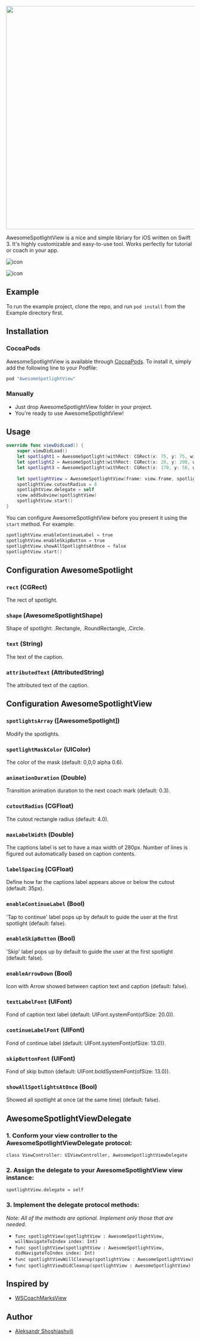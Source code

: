 <img src="https://pp.vk.me/c604720/v604720888/37813/os4AzOREBAY.jpg" width="600px"></img>

 

AwesomeSpotlightView is a nice and simple libriary for iOS written on Swift 3. It's highly customizable and easy-to-use tool. Works perfectly for tutorial or coach in your app. 

![icon](https://psv4.vk.me/c812529/u11225888/docs/fc40c590a745/giphy.gif?extra=caA0mh9X42MfFm8ChqUAF2_2Tttvce1V1FY00NtuAdvO-bBHmegvRQTnUGrDekzAzFktvyzZCsFvC9CNhItk5vrw4IlMw6lPsxdv-xBTqySVUVETixB_)

![icon](https://cs7064.vk.me/c812520/u11225888/docs/0f11997e9c90/giphy_1.gif?extra=VHTih3h_AUbAufM_bGEi4ci5r1P0lJYRsE4skxT8xXwjJL1EVkgdUT5CuHzoHqZIypvGOEBXq0SI-_HI4QNhg4JfpOCJxenmZHRryF_tI7k1rRh7YB3h)

## Example

To run the example project, clone the repo, and run `pod install` from the Example directory first.

## Installation
### CocoaPods
AwesomeSpotlightView is available through [CocoaPods](http://cocoapods.org). To install
it, simply add the following line to your Podfile:

```ruby
pod "AwesomeSpotlightView"
```


### Manually

* Just drop AwesomeSpotlightView folder in your project.
* You're ready to use AwesomeSpotlightView!

## Usage

```swift
override func viewDidLoad() {
    super.viewDidLoad()
    let spotlight1 = AwesomeSpotlight(withRect: CGRect(x: 75, y: 75, width: 100, height: 100), shape: .Circle, text: "spotlight1")
    let spotlight2 = AwesomeSpotlight(withRect: CGRect(x: 20, y: 200, width: 130, height: 25), shape: .Rectangle, text: "spotlight2")
    let spotlight3 = AwesomeSpotlight(withRect: CGRect(x: 170, y: 50, width: 30, height: 100), shape: .RoundRectangle, text: "spotlight3")
    
    let spotlightView = AwesomeSpotlightView(frame: view.frame, spotlight: [spotlight1, spotlight2, spotlight3])
    spotlightView.cutoutRadius = 8
    spotlightView.delegate = self
    view.addSubview(spotlightView)
    spotlightView.start()
}
```

You can configure AwesomeSpotlightView before you present it using the `start` method. For example:

```objective-c
spotlightView.enableContinueLabel = true
spotlightView.enableSkipButton = true
spotlightView.showAllSpotlightsAtOnce = false
spotlightView.start()
```

## Configuration AwesomeSpotlight

### `rect` (CGRect)

The rect of spotlight.

### `shape` (AwesomeSpotlightShape)

Shape of spotlight: .Rectangle, .RoundRectangle, .Circle.

### `text` (String)

The text of the caption.

### `attributedText` (AttributedString)

The attributed text of the caption.

## Configuration AwesomeSpotlightView

### `spotlightsArray` ([AwesomeSpotlight])

Modify the spotlights.

### `spotlightMaskColor` (UIColor)

The color of the mask (default: 0,0,0 alpha 0.6).

### `animationDuration` (Double)

Transition animation duration to the next coach mark (default: 0.3).

### `cutoutRadius` (CGFloat)

The cutout rectangle radius (default: 4.0).

### `maxLabelWidth` (Double)

The captions label is set to have a max width of 280px. Number of lines is figured out automatically based on caption contents.

### `labelSpacing` (CGFloat)

Define how far the captions label appears above or below the cutout (default: 35px).

### `enableContinueLabel` (Bool)

'Tap to continue' label pops up by default to guide the user at the first spotlight (default: false).

### `enableSkipButton` (Bool)

'Skip' label pops up by default to guide the user at the first spotlight (default: false).

### `enableArrowDown` (Bool)

Icon with Arrow showed between caption text and caption (default: false).

### `textLabelFont` (UIFont)

Fond of caption text label (default: UIFont.systemFont(ofSize: 20.0)).

### `continueLabelFont` (UIFont)

Fond of continue label (default: UIFont.systemFont(ofSize: 13.0)).

### `skipButtonFont` (UIFont)

Fond of skip button (default: UIFont.boldSystemFont(ofSize: 13.0)).

### `showAllSpotlightsAtOnce` (Bool)

Showed all spotlight at once (at the same time) (default: false).

## AwesomeSpotlightViewDelegate

### 1. Conform your view controller to the AwesomeSpotlightViewDelegate protocol:

`class ViewController: UIViewController, AwesomeSpotlightViewDelegate`

### 2. Assign the delegate to your AwesomeSpotlightView view instance:

`spotlightView.delegate = self`

### 3. Implement the delegate protocol methods:

*Note: All of the methods are optional. Implement only those that are needed.*

- `func spotlightView(spotlightView : AwesomeSpotlightView, willNavigateToIndex index: Int)`
- `func spotlightView(spotlightView : AwesomeSpotlightView, didNavigateToIndex index: Int)`
- `func spotlightViewWillCleanup(spotlightView : AwesomeSpotlightView)`
- `func spotlightViewDidCleanup(spotlightView : AwesomeSpotlightView)`

## Inspired by
* [WSCoachMarksView](https://github.com/workshirt/WSCoachMarksView)

## Author
* [Aleksandr Shoshiashvili](https://github.com/aleksandrshoshiashvili)
